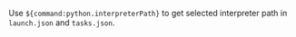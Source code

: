 Use `${command:python.interpreterPath}` to get selected interpreter path in `launch.json` and `tasks.json`.
